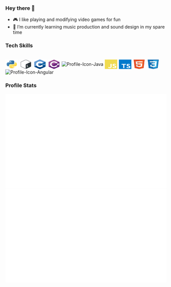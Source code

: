 ### Hey there 👋

- :video_game: I like playing and modifying video games for fun
- :musical_keyboard: I’m currently learning music production and sound design in my spare time

### Tech Skills

<div style="display: inline_block"><br>
  <img align="center" alt="Profile-Icon-Python" height="30" width="40" src="https://raw.githubusercontent.com/devicons/devicon/master/icons/python/python-original.svg">
  <img align="center" alt="Profile-Icon-Bash" height="30" width="40" src="https://raw.githubusercontent.com/devicons/devicon/master/icons/bash/bash-original.svg">
  <img align="center" alt="Profile-Icon-Cpp" height="30" width="40" src="https://raw.githubusercontent.com/devicons/devicon/master/icons/cplusplus/cplusplus-original.svg">
  <img align="center" alt="Profile-Icon-Csharp" height="30" width="40" src="https://raw.githubusercontent.com/devicons/devicon/master/icons/csharp/csharp-original.svg">
  <img align="center" alt="Profile-Icon-Java" height="30" width="40" src="https://cdn.jsdelivr.net/gh/devicons/devicon/icons/java/java-original.svg" />
  <img align="center" alt="Profile-Icon-Js" height="30" width="40" src="https://raw.githubusercontent.com/devicons/devicon/master/icons/javascript/javascript-plain.svg">
  <img align="center" alt="Profile-Icon-Ts" height="30" width="40" src="https://raw.githubusercontent.com/devicons/devicon/master/icons/typescript/typescript-plain.svg">
  <img align="center" alt="Profile-Icon-HTML" height="30" width="40" src="https://raw.githubusercontent.com/devicons/devicon/master/icons/html5/html5-original.svg">
  <img align="center" alt="Profile-Icon-CSS" height="30" width="40" src="https://raw.githubusercontent.com/devicons/devicon/master/icons/css3/css3-original.svg">
  <img align="center" alt="Profile-Icon-Angular" height="30" width="40" src="https://cdn.jsdelivr.net/gh/devicons/devicon/icons/angularjs/angularjs-original.svg" /
</div>

### Profile Stats

![](https://raw.githubusercontent.com/Casperento/casperento-stats/master/generated/overview.svg)
![](https://raw.githubusercontent.com/Casperento/casperento-stats/master/generated/languages.svg)
